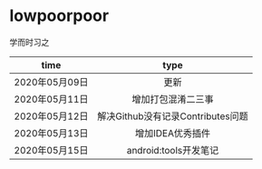 # lowpoorpoor
学而时习之

|time|type|
|:---:|:---:|
|2020年05月09日|更新|
|2020年05月11日|增加打包混淆二三事|
|2020年05月12日|解决Github没有记录Contributes问题|
|2020年05月13日|增加IDEA优秀插件|
|2020年05月15日|android:tools开发笔记|